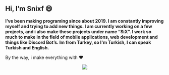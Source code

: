 ## Hi, I’m Snixf 😄

**I’ve been making programing since about 2019. I am constantly improving myself and trying to add new things. I am currently working on a few projects, and i also make these projects under name “SiX”. I work so much to make in the field of mobile applications, web development and things like Discord Bot’s. Im from Turkey, so I'm Turkish, I can speak Turkish and English.**

By the way, i make everything with ❤






<p align="center">
  <a href="https://discord.com/users/801508376491327518">
     <img src="https://discord.c99.nl/widget/theme-4/801508376491327518.png"/>
       </a>
</p>
